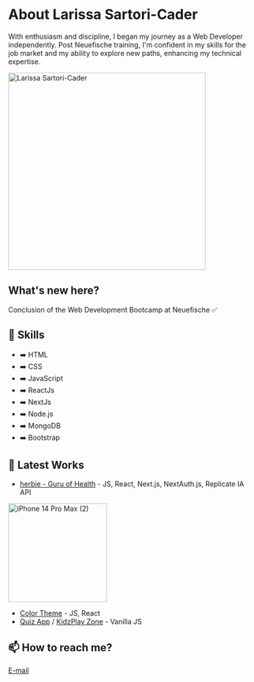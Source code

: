 
# About Larissa Sartori-Cader

With enthusiasm and discipline, I began my journey as a Web Developer independently. Post Neuefische training, I'm confident in my skills for the job market and my ability to explore new paths, enhancing my technical expertise.

<img src="https://github-readme-stats.vercel.app/api?username=Larissartoricader&hide=contribs,prs" alt="Larissa Sartori-Cader" width="400">

## What's new here?

Conclusion of the Web Development Bootcamp at Neuefische ✅

## 🧠 Skills
- ➡️ HTML
- ➡️ CSS
- ➡️ JavaScript
- ➡️ ReactJs
- ➡️ NextJs
- ➡️ Node.js
- ➡️ MongoDB
- ➡️ Bootstrap

## 📕 Latest Works
- [herbie - Guru of Health](https://capstone-lime-gamma.vercel.app/) - JS, React, Next.js, NextAuth.js, Replicate IA API
<img src="https://github.com/Larissartoricader/Larissartoricader/assets/152177654/f2abdf95-1e90-4d2b-bd5e-c424444dae83" alt="iPhone 14 Pro Max (2)" width="200">

- [Color Theme](https://recap-4.vercel.app/) - JS, React
- [Quiz App](https://eclectic-capybara-d9ba6d.netlify.app/) / [KidzPlay Zone](https://kidsplayground-ten.vercel.app/) - Vanilla JS


## 📫 How to reach me?

[E-mail](mailto:sartorilarissa.br@gmail.com)

